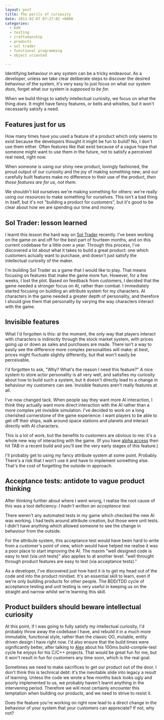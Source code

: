 ```yaml
---
layout: post
title: The perils of curiosity
date: 2013-02-07 07:27:02 +0000
categories:
  - bdd
  - testing
  - craftsmanship
  - products
  - sol trader
  - functional programming
  - object oriented

---
```


Identifying behaviour in any system can be a tricky endeavour. As a developer, unless we take clear deliberate steps to discover the desired behaviour of the system, it's very easy to just focus on what our system *does*, forget what our system is *supposed to be for.*

When we build things to satisfy intellectual curiosity, we focus on what the thing *does*. It might have fancy features, or bells and whistles, but it won't necessarily satisfy a need.

## Features just for us

How many times have you used a feature of a product which only seems to exist because the developers thought it might be fun to build? No, I don't use them either. Often features like that exist because of a vague hope that someone might want to use them in the future, not to satisfy a perceived real need, right now.

When someone is using our shiny new product, lovingly fashioned, the proud output of our curiosity and the joy of making something new; and our carefully built features make no difference to their use of the product, *then those features are for us, not them.*

We shouldn't kid ourselves we're making something for others: we're really using our resources to make something for ourselves. This isn't a bad thing in itself, but it's not "building a product for customers", but it's good to be clear about how we are spending our time and money.

## Sol Trader: lesson learned

I learnt this lesson the hard way on [Sol Trader](http://soltrader.net) recently. I've been working on the game on and off for the best part of fourteen months, and on this current codebase for a little over a year. Through this process, I've discovered a lot about what it takes to build a great product: one which customers actually want to purchase, and doesn't just satisfy the intellectual curiosity of the maker.

I'm building Sol Trader as a game that I would like to play. That means focusing on features that make the game more fun. However, for a few weeks, I lost the plot. Based on feedback from customers, I decided that the game needed a stronger focus on AI, rather than combat. I immediately started focusing on building an attribute system for my characters. AI characters in the game needed a greater depth of personality, and therefore I should give them that personality by varying the way characters interact with the game.

## Invisible features

What I'd forgotten is this: at the moment, the only way that players interact with characters is indirectly through the stock market system, with prices going up or down as sales and purchases are made. There isn't a way to easily see the difference more complex personalities will make: at best, prices might fluctuate slightly differently, but that won't easily be perceivable.

I'd forgotten to ask, "Why? What's the reason I need this feature?" A nice system to store actor personality is all very well, and satisfies my curiosity about how to build such a system, but it doesn't directly lead to a change in behaviour my customers can see. Invisible features aren't really features at all.

I've now changed tack. When people say they want more AI interaction, I think they actually want more direct interaction with the AI rather than a more complex yet invisible simulation. I've decided to work on a long cherished cornerstone of the game experience: I want players to be able to get off their ships, walk around space stations and planets and interact directly with AI characters.

This is a lot of work, but the benefits to customers are obvious to me: it's a whole new way of interacting with the game. (If you have [alpha access](http://soltrader.net/buy) then hit TAB in a recent build and you'll see the very early stages of this feature.)

I'll probably get to using my fancy attribute system at some point. Probably. There's a risk that I won't use it and have to implement something else. That's the cost of forgetting the outside-in approach.

## Acceptance tests: antidote to vague product thinking

After thinking further about where I went wrong, I realise the root cause of this was a tool deficiency: *I hadn't written an acceptance test.*

There weren't any automated tests in my game which checked the new AI was working. I had tests around attribute creation, but those were unit tests. I didn't have anything which allowed someone to see the change in behaviour from the outside.

For the attribute system, this acceptance test would have been hard to write from a customer's point of view, which would have helped me realise it was a poor place to start improving the AI. The maxim "well designed code is easy to test (via unit tests)" also applies to at another level: "well throught through product features are easy to test (via acceptance tests)."

As a developer, I've discovered just how hard it is to get my head out of the code and into the product mindset. It's an essential skill to learn, even if we're only building products for other people. The BDD/TDD cycle of acceptance testing and unit testing is very useful in keeping us on the straight and narrow whilst we're learning this skill.

## Product builders should beware intellectual curiosity

At this point, if I was going to fully satisfy my intellectual curiosity, I'd probably throw away the codebase I have, and rebuild it in a much more immutable, functional style, rather than the classic OO, mutable, entity driven design I have right now. I'd also ensure that the build times were significantly better, after talking to [Alex](http://twitter.com/mmalex) about his 100ms build-compile-test cycle he enjoys for his C/C++ projects. That would be great fun for me, but it won't result in fun for customers any time soon, which is the real goal.

Sometimes we need to make sacrifices to get our product out of the door. I don't think this is technical debt: it's the inevitable slide into legacy a result of learning. Unless the code we wrote a few months back looks ugly and poorly implemented to us, we probably haven't learnt anything in the intervening period. Therefore we will most certainly encounter this temptation when building our products, and we need to strive to resist it.

Does the feature you're working on right now lead to a direct change in the behaviour of your system that your customers can appreciate? If not, why not?
